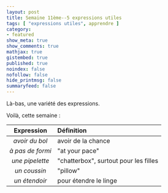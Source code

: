 ```yaml
---
layout: post
title: Semaine 11ème--5 expressions utiles
tags: [ "expressions utiles", apprendre ]
category:
- featured
show_meta: true
show_comments: true
mathjax: true
gistembed: true
published: true
noindex: false
nofollow: false
hide_printmsg: false
summaryfeed: false
---
```


Là-bas, une variété des expressions.

Voilà, cette semaine :

| Expression | Définition |
| :--------: | :--------- |
| *avoir du bol* | avoir de la chance |
| *à pas de formi* | "at your pace" |
| *une pipelette* | "chatterbox", surtout pour les filles |
| *un coussin* | "pillow" |
| *un étendoir* | pour étendre le linge |

<!--
vim: spell spelllang=fr
-->
